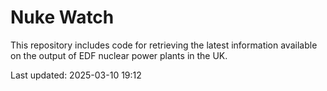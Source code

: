 # Nuke Watch

This repository includes code for retrieving the latest information available on the output of EDF nuclear power plants in the UK.

Last updated: 2025-03-10 19:12